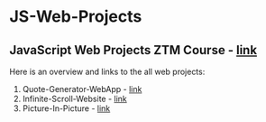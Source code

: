 # JS-Web-Projects
## JavaScript Web Projects ZTM Course - [link](https://www.udemy.com/course/javascript-web-projects-to-build-your-portfolio-resume/)
Here is an overview and links to the all web projects:

1. Quote-Generator-WebApp - [link](https://github.com/kaloyanTry/JS-Web-Projects/tree/main/QuoteGeneratorApp)
2. Infinite-Scroll-Website - [link](https://github.com/kaloyanTry/JS-Web-Projects/tree/main/InfiniteScroll)
3. Picture-In-Picture - [link](https://github.com/kaloyanTry/JS-Web-Projects/tree/main/Picture-In-Picture)
